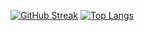 
[![GitHub Streak](https://streak-stats.demolab.com/?user=DenverCoder1)](https://git.io/streak-stats)
[![Top Langs](https://github-readme-stats.vercel.app/api/top-langs/?username=jonathanye29&card_width=495&custom_title=Languages%20Used)](https://github.com/anuraghazra/github-readme-stats)


